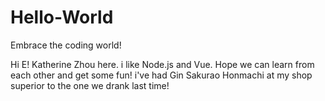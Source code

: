 # Hello-World
Embrace the coding world!

Hi E!
Katherine Zhou here. i like Node.js and Vue. Hope we can learn from each other and get some fun!
i've had Gin Sakurao Honmachi at my shop superior to the one we drank last time!
